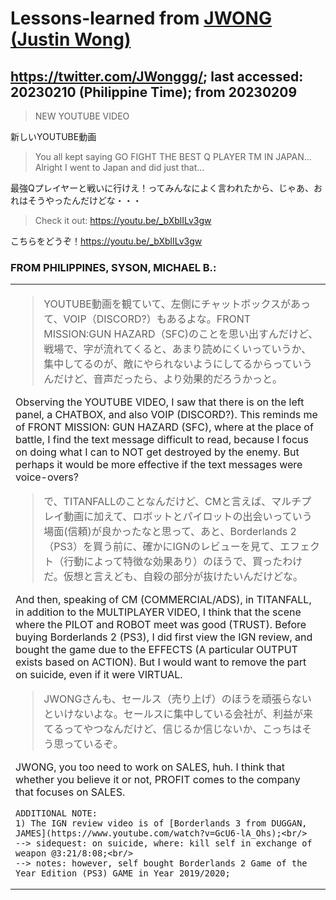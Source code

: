 # Lessons-learned from [JWONG (Justin Wong)](https://twitter.com/JWonggg?ref_src=twsrc%5Egoogle%7Ctwcamp%5Eserp%7Ctwgr%5Eauthor)

## https://twitter.com/JWonggg/; last accessed: 20230210 (Philippine Time); from 20230209

> NEW YOUTUBE VIDEO

新しいYOUTUBE動画

> You all kept saying GO FIGHT THE BEST Q PLAYER TM IN JAPAN... Alright I went to Japan and did just that...

最強Qプレイヤーと戦いに行けえ！ってみんなによく言われたから、じゃあ、おれはそうやったんだけどな・・・

> Check it out: https://youtu.be/_bXblILv3gw

こちらをどうぞ！https://youtu.be/_bXblILv3gw

### FROM PHILIPPINES, SYSON, MICHAEL B.:

   <table>
 <tr><td>

> YOUTUBE動画を観ていて、左側にチャットボックスがあって、VOIP（DISCORD?）もあるよな。FRONT　MISSION:GUN HAZARD（SFC)のことを思い出すんだけど、戦場で、字が流れてくると、あまり読めにくいっていうか、集中してるのが、敵にやられないようにしてるからっていうんだけど、音声だったら、より効果的だろうかっと。

Observing the YOUTUBE VIDEO, I saw that there is on the left panel, a CHATBOX, and also VOIP (DISCORD?). This reminds me of FRONT MISSION: GUN HAZARD (SFC), where at the place of battle, I find the text message difficult to read, because I focus on doing what I can to NOT get destroyed by the enemy. But perhaps it would be more effective if the text messages were voice-overs?

> で、TITANFALLのことなんだけど、CMと言えば、マルチプレイ動画に加えて、ロボットとパイロットの出会いっていう場面(信頼)が良かったなと思って、あと、Borderlands 2（PS3）を買う前に、確かにIGNのレビューを見て、エフェクト（行動によって特徴な効果あり）のほうで、買ったわけだ。仮想と言えども、自殺の部分が抜けたいんだけどな。

And then, speaking of CM (COMMERCIAL/ADS), in TITANFALL, in addition to the MULTIPLAYER VIDEO, I think that the scene where the PILOT and ROBOT meet was good (TRUST). Before buying Borderlands 2 (PS3), I did first view the IGN review, and bought the game due to the EFFECTS (A particular OUTPUT exists based on ACTION). But I would want to remove the part on suicide, even if it were VIRTUAL.

> JWONGさんも、セールス（売り上げ）のほうを頑張らないといけないよな。セールスに集中している会社が、利益が来てるってやつなんだけど、信じるか信じないか、こっちはそう思っているぞ。

JWONG, you too need to work on SALES, huh. I think that whether you believe it or not, PROFIT comes to the company that focuses on SALES. 
    
    ADDITIONAL NOTE:
    1) The IGN review video is of [Borderlands 3 from DUGGAN, JAMES](https://www.youtube.com/watch?v=GcU6-lA_Ohs);<br/>
    --> sidequest: on suicide, where: kill self in exchange of weapon @3:21/8:08;<br/>
    --> notes: however, self bought Borderlands 2 Game of the Year Edition (PS3) GAME in Year 2019/2020;
    
  </td></tr>
</table>
